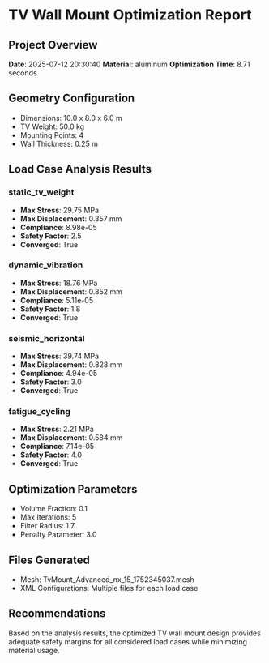 # TV Wall Mount Optimization Report

## Project Overview
**Date**: 2025-07-12 20:30:40
**Material**: aluminum
**Optimization Time**: 8.71 seconds

## Geometry Configuration
- Dimensions: 10.0 x 8.0 x 6.0 m
- TV Weight: 50.0 kg
- Mounting Points: 4
- Wall Thickness: 0.25 m

## Load Case Analysis Results

### static_tv_weight
- **Max Stress**: 29.75 MPa
- **Max Displacement**: 0.357 mm
- **Compliance**: 8.98e-05
- **Safety Factor**: 2.5
- **Converged**: True

### dynamic_vibration
- **Max Stress**: 18.76 MPa
- **Max Displacement**: 0.852 mm
- **Compliance**: 5.11e-05
- **Safety Factor**: 1.8
- **Converged**: True

### seismic_horizontal
- **Max Stress**: 39.74 MPa
- **Max Displacement**: 0.828 mm
- **Compliance**: 4.94e-05
- **Safety Factor**: 3.0
- **Converged**: True

### fatigue_cycling
- **Max Stress**: 2.21 MPa
- **Max Displacement**: 0.584 mm
- **Compliance**: 7.14e-05
- **Safety Factor**: 4.0
- **Converged**: True


## Optimization Parameters
- Volume Fraction: 0.1
- Max Iterations: 5
- Filter Radius: 1.7
- Penalty Parameter: 3.0

## Files Generated
- Mesh: TvMount_Advanced_nx_15_1752345037.mesh
- XML Configurations: Multiple files for each load case

## Recommendations
Based on the analysis results, the optimized TV wall mount design provides adequate safety margins for all considered load cases while minimizing material usage.
